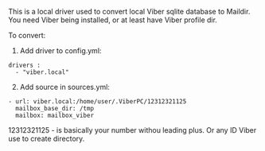 This is a local driver used to convert local Viber sqlite database to Maildir. You need Viber being installed, or at least have Viber profile dir.

To convert:

1) Add driver to config.yml:

```
drivers :
  - "viber.local"
```

2) Add source in sources.yml:

```
- url: viber.local:/home/user/.ViberPC/12312321125
  mailbox_base_dir: /tmp
  mailbox: mailbox_viber
```

12312321125 - is basically your number withou leading plus. Or any ID Viber use to create directory.
